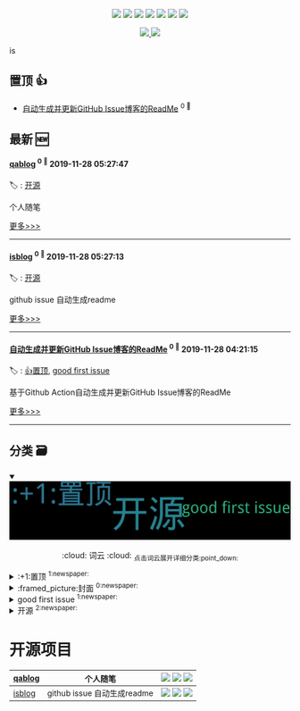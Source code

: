 

<p align='center'>
    <img src="https://badgen.net/badge/labels/4"/>
    <img src="https://badgen.net/github/issues/fydy/ghiblog"/>
    <img src="https://badgen.net/badge/last-commit/2019-11-28 06:13:49"/>
    <img src="https://badgen.net/github/forks/fydy/ghiblog"/>
    <img src="https://badgen.net/github/stars/fydy/ghiblog"/>
    <img src="https://badgen.net/github/watchers/fydy/ghiblog"/>
    <img src="https://badgen.net/github/release/fydy/ghiblog"/>
</p>

<p align='center'>
    <a href="https://github.com/jwenjian/visitor-count-badge">
        <img src="https://visitor-count-badge.herokuapp.com/total.svg?repo_id=fydy.isblog"/>
    </a>
    <a href="https://github.com/jwenjian/visitor-count-badge">
        <img src="https://visitor-count-badge.herokuapp.com/today.svg?repo_id=fydy.isblog"/>
    </a>
</p>
is

## 置顶 :thumbsup: 
- [自动生成并更新GitHub Issue博客的ReadMe](https://github.com/fydy/isblog/issues/6)  <sup>0 :speech_balloon:</sup>  	 
## 最新 :new: 

#### [qablog](https://github.com/fydy/isblog/issues/10) <sup>0 :speech_balloon:</sup> 	 2019-11-28 05:27:47

:label: : [开源](https://github.com/fydy/ghiblog/labels/%E5%BC%80%E6%BA%90)

个人随笔

[更多>>>](https://github.com/fydy/isblog/issues/10)

---


#### [isblog](https://github.com/fydy/isblog/issues/9) <sup>0 :speech_balloon:</sup> 	 2019-11-28 05:27:13

:label: : [开源](https://github.com/fydy/ghiblog/labels/%E5%BC%80%E6%BA%90)

github issue 自动生成readme

[更多>>>](https://github.com/fydy/isblog/issues/9)

---


#### [自动生成并更新GitHub Issue博客的ReadMe](https://github.com/fydy/isblog/issues/6) <sup>0 :speech_balloon:</sup> 	 2019-11-28 04:21:15

:label: : [:+1:置顶](https://github.com/fydy/ghiblog/labels/%3A%2B1%3A%E7%BD%AE%E9%A1%B6), [good first issue](https://github.com/fydy/ghiblog/labels/good%20first%20issue)

基于Github Action自动生成并更新GitHub Issue博客的ReadMe

[更多>>>](https://github.com/fydy/isblog/issues/6)

---


## 分类  :card_file_box: 

<details open="open">
    <summary>
        <img src="assets/wordcloud.png" title="词云, 点击展开详细分类" alt="词云， 点击展开详细分类">
        <p align="center">:cloud: 词云 :cloud: <sub>点击词云展开详细分类:point_down: </sub></p>
    </summary>


<details>
<summary>:+1:置顶	<sup>1:newspaper:</sup></summary>

- [自动生成并更新GitHub Issue博客的ReadMe](https://github.com/fydy/isblog/issues/6)  <sup>0 :speech_balloon:</sup>  	 


</details>

<details>
<summary>:framed_picture:封面	<sup>0:newspaper:</sup></summary>



</details>

<details>
<summary>good first issue	<sup>1:newspaper:</sup></summary>

- [自动生成并更新GitHub Issue博客的ReadMe](https://github.com/fydy/isblog/issues/6)  <sup>0 :speech_balloon:</sup>  	 


</details>

<details>
<summary>开源	<sup>2:newspaper:</sup></summary>

- [qablog](https://github.com/fydy/isblog/issues/10)  <sup>0 :speech_balloon:</sup>  	 
- [isblog](https://github.com/fydy/isblog/issues/9)  <sup>0 :speech_balloon:</sup>  	 


</details>


</details>    

# 开源项目


| [qablog](https://github.com/fydy/qablog) | 个人随笔 | ![](https://badgen.net/github/stars/fydy/qablog) ![](https://badgen.net/github/forks/fydy/qablog) ![](https://badgen.net/github/watchers/fydy/qablog) |
| --- | --- | --- |
| [isblog](https://github.com/fydy/isblog) | github issue 自动生成readme | ![](https://badgen.net/github/stars/fydy/isblog) ![](https://badgen.net/github/forks/fydy/isblog) ![](https://badgen.net/github/watchers/fydy/isblog) |

